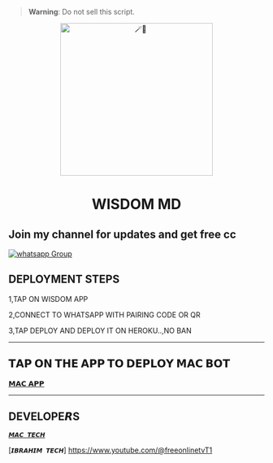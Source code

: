 

> **Warning**: Do not sell this script.

<center>

<img alt=🪄🍪 height="300" src="https://telegra.ph/file/5c513db66a3fc731d5b7e.jpg">

</center>

<h1 align="center">WISDOM MD</h1>
 
## Join my channel for updates and get free cc
<a href="https://whatsapp.com/channel/0029VafeCKHKmCPMtW3bFA08" target="_blank">
    <img alt="whatsapp Group" src="https://img.shields.io/badge/ Whatsapp Support Channel -25D366?style=for-the-badge&logo=whatsapp&logoColor=red" />
  </a>
</p> 

## DEPLOYMENT STEPS
1,TAP ON WISDOM APP



2,CONNECT TO WHATSAPP WITH PAIRING CODE OR QR




3,TAP DEPLOY AND DEPLOY IT ON HEROKU..,NO BAN

 <hr>

## 𝗧𝗔𝗣 𝗢𝗡 𝗧𝗛𝗘 𝗔𝗣𝗣 𝗧𝗢 𝗗𝗘𝗣𝗟𝗢𝗬 𝗠𝗔𝗖 𝗕𝗢𝗧
  
[𝗠𝗔𝗖 𝗔𝗣𝗣](https://wisy-scanner-d82e01b36359.herokuapp.com/)


 <hr>
 
## DEVELOPE𝙍S
[`𝙈𝘼𝘾 𝙏𝙀𝘾𝙃`](https://wa.me/255620814108)

[`𝙄𝘽𝙍𝘼𝙃𝙄𝙈 𝙏𝙀𝘾𝙃`] https://www.youtube.com/@freeonlinetvT1



